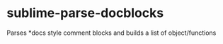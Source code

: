 sublime-parse-docblocks
=======================

Parses *docs style comment blocks and builds a list of object/functions
